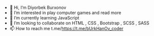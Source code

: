 - 👋 Hi, I’m Diyorbek Burxonov
- 👀 I’m interested in play computer games and read more
- 🌱 I’m currently learning JavaScript
- 💞️ I’m looking to collaborate on HTML , CSS , Bootstrap , SCSS , SASS
- 📫 How to reach me t.me/https://t.me/bUrkHanOv_coder

<!---
BDiyor07/BDiyor07 is a ✨ special ✨ repository because its `README.md` (this file) appears on your GitHub profile.
You can click the Preview link to take a look at your changes.
--->
